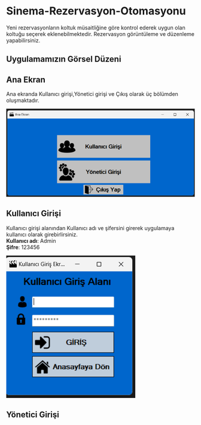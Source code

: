 # Sinema-Rezervasyon-Otomasyonu
Yeni rezervasyonların koltuk müsaitliğine göre kontrol ederek uygun olan koltuğu seçerek eklenebilmektedir. Rezervasyon görüntüleme ve düzenleme yapabilirsiniz.
## Uygulamamızın Görsel Düzeni
## Ana Ekran
Ana ekranda Kullanıcı girişi,Yönetici girişi ve Çıkış olarak üç bölümden oluşmaktadır.

![alt text](1.png)

## Kullanıcı Girişi
Kullanıcı girişi alanından Kullanıcı adı ve şifersini girerek uygulamaya kullanıcı olarak girebirlirsiniz.
<br>**Kullanıcı adı**: Admin <br>
 **Şifre**: 123456 

 ![alt text](2.png)

 ## Yönetici Girişi
 
